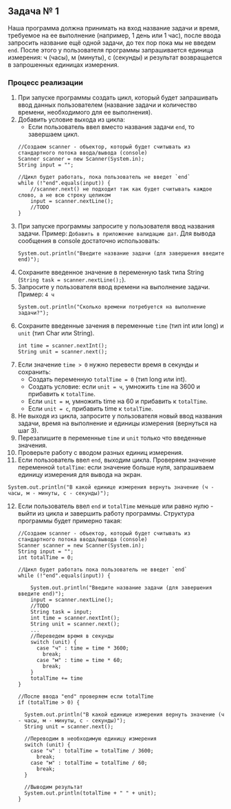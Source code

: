 ## Задача № 1

Наша программа должна принимать на вход название задачи и время, требуемое на ее выполнение (например, 1 день или 1 час), после ввода запросить название ещё одной задачи, до тех пор пока мы не введем `end`. 
После этого у пользователя программы запрашивается единица измерения: ч (часы), м (минуты), с (секунды) и результат возвращается в запрошенных единицах измерения.

### Процесс реализации

1. При запуске программы создать цикл, который будет запрашивать ввод данных пользователем (название задачи и количество времени, необходимого для ее выполнения).
2. Добавить условие выхода из цикла:
   - Если пользователь ввел вместо названия задачи `end`, то завершаем цикл.
   ```
   //Создаем scanner - объектор, который будет считывать из стандартного потока ввода/вывода (console)
   Scanner scanner = new Scanner(System.in);
   String input = "";
   
   //Цикл будет работать, пока пользователь не введет `end`
   while (!"end".equals(input)) {
       //scanner.next() не подходит так как будет считывать каждое слово, а не всю строку целиком       
       input = scanner.nextLine();
       //TODO
   }
   ```
3. При запуске программы запросите у пользователя ввод названия задачи. Пример: `Добавить в приложение валидацию дат`.
   Для вывода сообщения в console достаточно использовать:
   ```
   System.out.println("Введите название задачи (для завершения введите end)");
   ```
4. Сохраните введенное значение в переменную task типа String (`String task = scanner.nextLine();`).
5. Запросите у пользователя ввод времени на выполнение задачи. Пример: `4 ч`
   ```
   System.out.println("Сколько времени потребуется на выполнение задачи?");
   ```
6. Сохраните введенные зачения в переменные `time` (тип int или long) и `unit` (тип Char или String).
   ```
   int time = scanner.nextInt();
   String unit = scanner.next();
   ```
7. Если значение `time > 0` нужно перевести время в секунды и сохранить:
   - Создать переменную `totalTime = 0` (тип long или int).
   - Создать условие: если `unit = ч`, умножить `time` на 3600 и прибавить к `totalTime`.
   - Если `unit = м`, умножить time на 60 и прибавить к `totalTime`.
   - Если `unit = с`, прибавить time к `totalTime`.
8. Не выходя из цикла, запросите у пользователя новый ввод названия задачи, время на выполнение и единицы измерения (вернуться на шаг 3).
9. Перезапишите в переменные `time` и `unit` только что введенные значения.
10. Проверьте работу с вводом разных единиц измерения.
11. Если пользователь ввел `end`, выходим цикла. Проверяем значение переменной `totalTime`: если значение больше нуля, запрашиваем единицу измерения для вывода на экран.
   ```
   System.out.println("В какой единице измерения вернуть значение (ч - часы, м - минуты, c - секунды)");
   ```
12. Если пользователь ввел `end` и `totalTime` меньше или равно нулю - выйти из цикла и завершить работу программы.
    Структура программы будет примерно такая:
    ```
    //Создаем scanner - объектор, который будет считывать из стандартного потока ввода/вывода (console)
    Scanner scanner = new Scanner(System.in);
    String input = "";
    int totalTime = 0;
    
    //Цикл будет работать пока пользователь не введет `end`
    while (!"end".equals(input)) {

        System.out.println("Введите название задачи (для завершения введите end)");
        input = scanner.nextLine();
        //TODO
        String task = input;
        int time = scanner.nextInt();
        String unit = scanner.next();
        ...
        //Переведем время в секунды
        switch (unit) {
          case "ч" : time = time * 3600;
            break;
          case "м" : time = time * 60;
            break;     
        }
        totalTime += time
    }
    
    //После ввода "end" проверяем если totalTime
    if (totalTime > 0) {
      
      System.out.println("В какой единице измерения вернуть значение (ч - часы, м - минуты, c - секунды)");
      String unit = scanner.next();
      
      //Переводим в необходимую единицу измерения
      switch (unit) {
        case "ч" : totalTime = totalTime / 3600;
          break;
        case "м" : totalTime = totalTime / 60;
          break;     
      }
      
      //Выводим результат
      System.out.println(totalTime + " " + unit);
    }
    ```
